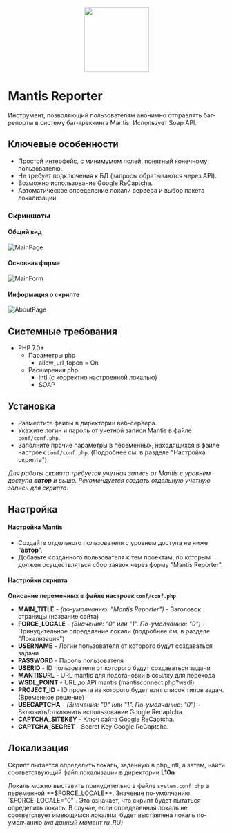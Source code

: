 <div style="text-align:center">
<img src="https://i.imgur.com/WnzSYgA.png" width="150" align="center"></img>
</div>

# Mantis Reporter
Инструмент, позволяющий пользователям анонимно отправлять баг-репорты в систему баг-треккинга Mantis.
Использует Soap API.

## Ключевые особенности
 * Простой интерфейс, с минимумом полей, понятный конечному пользователю.
 * Не требует подключения к БД (запросы обратываются через API).
 * Возможно использование Google ReCaptcha.
 * Автоматическое определение локали сервера и выбор пакета локализации.

### Скриншоты
#### Общий вид
![MainPage](https://i.imgur.com/zKTrss6.png)

#### Основная форма
![MainForm](https://i.imgur.com/iqtqC5p.png)

#### Информация о скрипте
![AboutPage](https://i.imgur.com/lnEHwZR.png)

## Системные требования
 * PHP 7.0+
   * Параметры php
     * allow_url_fopen = On
   * Расширения php
     * intl (с корректно настроенной локалью)
     * SOAP

## Установка
 * Разместите файлы в директории веб-сервера.
 * Укажите логин и пароль от учетной записи Mantis в файле `conf/conf.php`.
 * Заполните прочие параметры в переменных, находящихся в файле настроек `conf/conf.php`. (Подробнее см. в разделе "Настройка скрипта").

_Для работы скрипта требуется учетная запись от Mantis с уровнем доступа **автор** и выше. Рекомендуется создать отдельную учетную запись для скрипта._

## Настройка
#### Настройка Mantis
 * Создайте отдельного пользователя с уровнем доступа не ниже "**автор**".
 * Добавьте созданного пользователя к тем проектам, по которым должен осуществляться сбор заявок через форму "Mantis Reporter".

#### Настройки скрипта
**Описание переменных в файле настроек `conf/conf.php`**
 * **MAIN_TITLE** - _(по-умолчанию: "Mantis Reporter")_ - Заголовок страницы (название сайта)
 * **FORCE_LOCALE** - _(Значения: "0" или "1". По-умолчанию: "0")_ - Принудительное определение локали (подробнее см. в разделе "Локализация")
 * **USERNAME** - Логин пользователя от которого будут создаваться задачи
 * **PASSWORD** - Пароль пользователя
 * **USERID** - ID пользователя от которого будут создаваться задачи
 * **MANTISURL** - URL mantis для подстановки в ссылку для перехода
 * **WSDL_POINT** - URL до API mantis (mantisconnect.php?wsdl)
 * **PROJECT_ID** - ID проекта из которого будет взят список типов задач. (Временное решение)
 * **USECAPTCHA** - _(Значения: "0" или "1". По-умолчанию: "0")_ - Включить/отключить использование Google Recaptcha.
 * **CAPTCHA_SITEKEY** - Ключ сайта Google ReCaptcha.
 * **CAPTCHA_SECRET** - Secret Key Google ReCaptcha.

## Локализация
Скрипт пытается определить локаль, заданную в php_intl, а затем, найти соответствующий файл локализации в директории **L10n**

Локаль можно выставить принудительно в файле `system.conf.php` в переменной **$FORCE_LOCALE**.
Значение по-умолчанию `$FORCE_LOCALE="0"`. Это означает, что скрипт будет пытаться определить локаль.
В случае, если определенная локаль не соответствует имеющимся локалям, будет выставлена локаль по-умолчанию *(на данный момент ru_RU)*
